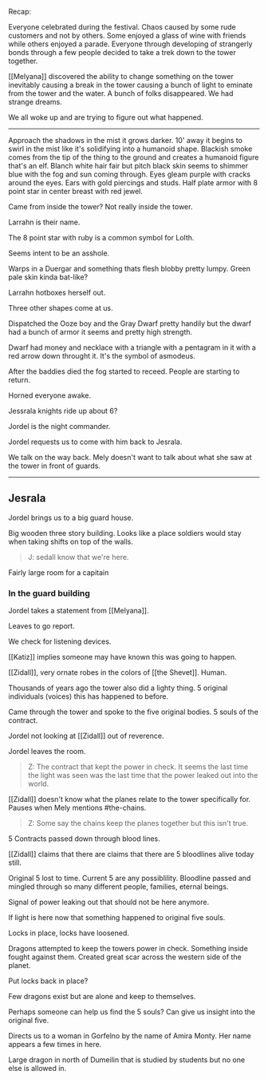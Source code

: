 Recap:

Everyone celebrated during the festival. Chaos caused by some rude customers and not by others. Some enjoyed a glass of wine with friends while others enjoyed a parade. Everyone through developing of strangerly bonds through a few people decided to take a trek down to the tower together.

[[Melyana]] discovered the ability to change something on the tower inevitably causing a break in the tower causing a bunch of light to eminate from the tower and the water. A bunch of folks disappeared. We had strange dreams.

We all woke up and are trying to figure out what happened.

---

Approach the shadows in the mist it grows darker. 10' away it begins to swirl in the mist like it's solidifying into a humanoid shape. Blackish smoke comes from the tip of the thing to the ground and creates a humanoid figure that's an elf. Blanch white hair fair but pitch black skin seems to shimmer blue with the fog and sun coming through. Eyes gleam purple with cracks around the eyes. Ears with gold piercings and studs. Half plate armor with 8 point star in center breast with red jewel.

Came from inside the tower? Not really inside the tower.

Larrahn is their name.

The 8 point star with ruby is a common symbol for Lolth.

Seems intent to be an asshole.

Warps in a Duergar and something thats flesh blobby pretty lumpy. Green pale skin kinda bat-like?

Larrahn hotboxes herself out.

Three other shapes come at us.

Dispatched the Ooze boy and the Gray Dwarf pretty handily but the dwarf had a bunch of armor it seems and pretty high strength.

Dwarf had money and necklace with a triangle with a pentagram in it with a red arrow down throught it. It's the symbol of asmodeus.

After the baddies died the fog started to receed. People are starting to return. 

Horned everyone awake. 

Jessrala knights ride up about 6?

Jordel is the night commander.

Jordel requests us to come with him back to Jesrala.

We talk on the way back. Mely doesn't want to talk about what she saw at the tower in front of guards.

----

## Jesrala
Jordel brings us to a big guard house. 

Big wooden three story building. Looks like a place soldiers would stay when taking shifts on top of the walls.

> J: sedall know that we're here.

Fairly large room for a capitain

### In the guard building
Jordel takes a statement from [[Melyana]].

Leaves to go report.

We check for listening devices.

[[Katiz]] implies someone may have known this was going to happen.

[[Zidall]], very ornate robes in the colors of [[the Shevet]]. Human.

Thousands of years ago the tower also did a lighty thing. 5 original individuals (voices) this has happened to before.

Came through the tower and spoke to the five original bodies. 5 souls of the contract.

Jordel not looking at [[Zidall]] out of reverence.

Jordel leaves the room.

> Z: The contract that kept the power in check. It seems the last time the light was seen was the last time that the power leaked out into the world.

[[Zidall]] doesn't know what the planes relate to the tower specifically for. Pauses when Mely mentions #the-chains. 

> Z: Some say the chains keep the planes together but this isn't true.

5 Contracts passed down through blood lines.

[[Zidall]] claims that there are claims that there are 5 bloodlines alive today still.

Original 5 lost to time. Current 5 are any possiblility. Bloodline passed and mingled through so many different people, families, eternal beings.

Signal of power leaking out that should not be here anymore.

If light is here now that something happened to original five souls.

Locks in place, locks have loosened.

Dragons attempted to keep the towers power in check. Something inside fought against them. Created great scar across the western side of the planet.

Put locks back in place?

Few dragons exist but are alone and keep to themselves.

Perhaps someone can help us find the 5 souls? Can give us insight into the original five.

Directs us to a woman in Gorfelno by the name of Amira Monty. Her name appears a few times in here.

Large dragon in north of Dumeilin that is studied by students but no one else is allowed in.

